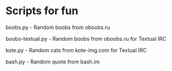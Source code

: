 Scripts for fun
========

boobs.py - Random boobs from oboobs.ru

boobs-textual.py - Random boobs from oboobs.ru for Textual IRC

kote.py - Random cats from kote-img.com for Textual IRC

bash.py - Random quote from bash.im